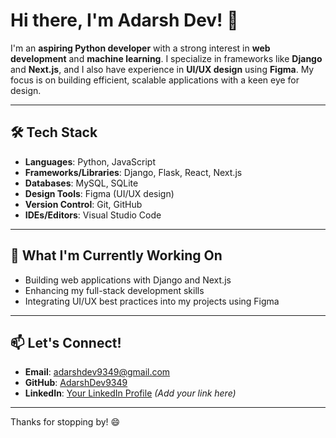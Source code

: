 # Hi there, I'm Adarsh Dev! 👋

I'm an **aspiring Python developer** with a strong interest in **web development** and **machine learning**. I specialize in frameworks like **Django** and **Next.js**, and I also have experience in **UI/UX design** using **Figma**. My focus is on building efficient, scalable applications with a keen eye for design.

---

## 🛠️ Tech Stack
- **Languages**: Python, JavaScript
- **Frameworks/Libraries**: Django, Flask, React, Next.js
- **Databases**: MySQL, SQLite
- **Design Tools**: Figma (UI/UX design)
- **Version Control**: Git, GitHub
- **IDEs/Editors**: Visual Studio Code

---

## 🌱 What I'm Currently Working On
- Building web applications with Django and Next.js
- Enhancing my full-stack development skills
- Integrating UI/UX best practices into my projects using Figma

---

## 📫 Let's Connect!
- **Email**: [adarshdev9349@gmail.com](mailto:adarshdev9349@gmail.com)
- **GitHub**: [AdarshDev9349](https://github.com/AdarshDev9349)
- **LinkedIn**: [Your LinkedIn Profile](#) _(Add your link here)_

---

Thanks for stopping by! 😄